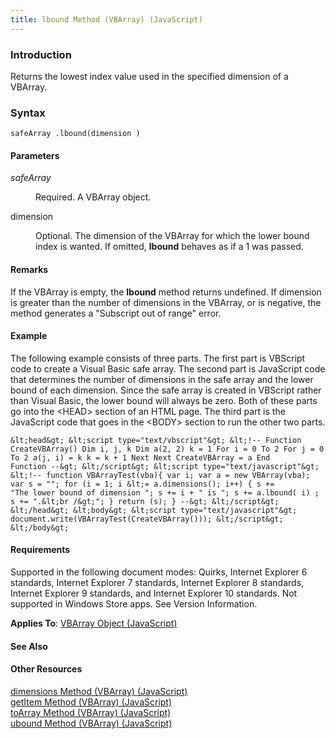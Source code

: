 ```yaml
---
title: lbound Method (VBArray) (JavaScript)
---
```


### Introduction 

 Returns the lowest index value used in the specified dimension of a VBArray.

### Syntax 

```
safeArray .lbound(dimension )
```

#### Parameters 

<div id="sectionSection0" class="section" name="collapseableSection" style="" expanded="true">
  <dl class="authored">
    <dt>
      <i xmlns:util="util">safeArray</i>
    </dt>
    <dd>
      <p xmlns:util="util">
        Required. A VBArray object.
      </p>
    </dd>
    <dt>
      <span class="parameter" sdata="paramReference" xmlns:util="util">dimension</span>
    </dt>
    <dd>
      <p xmlns:util="util">
        Optional. The dimension of the VBArray for which the lower bound index is wanted. If omitted, <b>lbound</b> behaves as if a 1 was passed.
      </p>
    </dd>
  </dl>
</div>

#### Remarks 

<div id="languageReferenceRemarksSection" class="section" name="collapseableSection" style="">
  <p xmlns:util="util">
    If the VBArray is empty, the <b>lbound</b> method returns undefined. If <span class="parameter" sdata="paramReference">dimension</span> is greater than the number of dimensions in the VBArray, or
    is negative, the method generates a "Subscript out of range" error.
  </p>
</div>

#### Example 

<p xmlns:util="util">
  The following example consists of three parts. The first part is VBScript code to create a Visual Basic safe array. The second part is JavaScript code that determines the number of dimensions in
  the safe array and the lower bound of each dimension. Since the safe array is created in VBScript rather than Visual Basic, the lower bound will always be zero. Both of these parts go into the
  &lt;HEAD&gt; section of an HTML page. The third part is the JavaScript code that goes in the &lt;BODY&gt; section to run the other two parts.
</p>

```
&lt;head&gt; &lt;script type="text/vbscript"&gt; &lt;!-- Function CreateVBArray() Dim i, j, k Dim a(2, 2) k = 1 For i = 0 To 2 For j = 0 To 2 a(j, i) = k k = k + 1 Next Next CreateVBArray = a End
Function --&gt; &lt;/script&gt; &lt;script type="text/javascript"&gt; &lt;!-- function VBArrayTest(vba){ var i; var a = new VBArray(vba); var s = ""; for (i = 1; i &lt;= a.dimensions(); i++) { s +=
"The lower bound of dimension "; s += i + " is "; s += a.lbound( i) ; s += ".&lt;br /&gt;"; } return (s); } --&gt; &lt;/script&gt; &lt;/head&gt; &lt;body&gt; &lt;script type="text/javascript"&gt;
document.write(VBArrayTest(CreateVBArray())); &lt;/script&gt; &lt;/body&gt;
```

#### Requirements 

<div id="requirementsTitleSection" class="section" name="collapseableSection" style="">
  <p xmlns:util="util">
    Supported in the following document modes: Quirks, Internet Explorer 6 standards, Internet Explorer 7 standards, Internet Explorer 8 standards, Internet Explorer 9 standards, and Internet
    Explorer 10 standards. Not supported in Windows Store apps. See Version Information.
  </p>
  <p xmlns:util="util">
    <b>Applies To</b>: <span sdata="link"><a href="f0b767f1-ea8a-4726-962b-2708d4742518.htm">VBArray Object (JavaScript)</a></span>
  </p>
</div>

#### See Also 

<div id="seeAlsoSection" class="section" name="collapseableSection" style="">
  <h4 class="subHeading">
    Other Resources
  </h4>
  <div class="seeAlsoStyle">
    <span sdata="link" xmlns:util="util"><a href="ac83589e-85d9-48cb-b28d-c579e65fd604.htm">dimensions Method (VBArray) (JavaScript)</a></span>
  </div>
  <div class="seeAlsoStyle">
    <span sdata="link" xmlns:util="util"><a href="f62964ad-8b2f-4596-95d0-b20e587ecea5.htm">getItem Method (VBArray) (JavaScript)</a></span>
  </div>
  <div class="seeAlsoStyle">
    <span sdata="link" xmlns:util="util"><a href="664de44c-2039-4289-82f6-948e9d744d80.htm">toArray Method (VBArray) (JavaScript)</a></span>
  </div>
  <div class="seeAlsoStyle">
    <span sdata="link" xmlns:util="util"><a href="761811c5-9a3d-4cb3-bfe0-0a8749f34496.htm">ubound Method (VBArray) (JavaScript)</a></span>
  </div>
</div>

